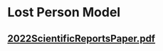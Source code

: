 # Lost Person Model 
## [2022ScientificReportsPaper.pdf](https://github.com/ahashimoto13/SciRepLPModel/files/8558714/2022ScientificReportsPaper.pdf)
